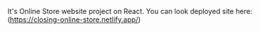 It's Online Store website project on React.
You can look deployed site here: (https://closing-online-store.netlify.app/)
